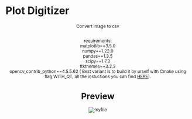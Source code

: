 <h1>Plot Digitizer</h1>

<center><small>
Convert image to csv

<br>requirements:
<br>matplotlib==3.5.0
<br>numpy==1.22.0
<br>pandas==1.3.5
<br>scipy==1.7.3
<br>ttkthemes==3.2.2
<br>opencv_contrib_python==4.5.5.62 ( Best variant is to build it by urself with Cmake using flag WITH_QT, all the instuctions you can find <a href = https://wiki.qt.io/How_to_setup_Qt_and_openCV_on_Windows>HERE</a>).


<h1>Preview</h1>

![myfile](https://media.giphy.com/media/jKlC3EelmEMBOgicRG/giphy.gif)

</center></small>
